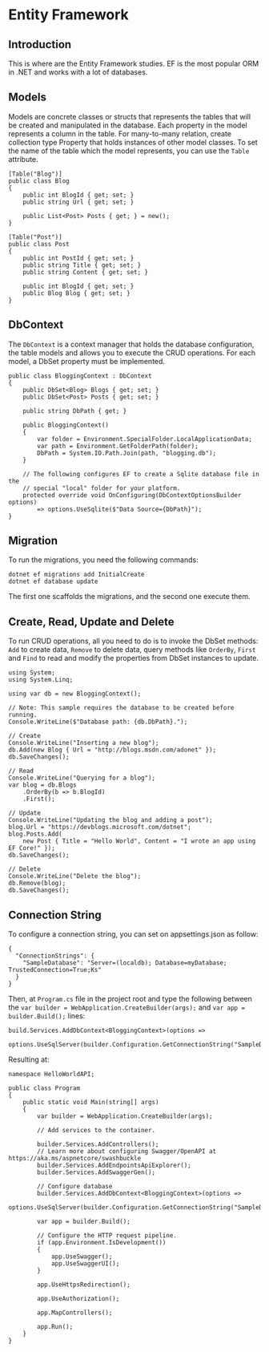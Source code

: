 # Entity Framework

## Introduction

This is where are the Entity Framework studies. EF is the most popular ORM in .NET and works with a lot of databases.


## Models

Models are concrete classes or structs that represents the tables that will be created and manipulated in the database. Each property in the model represents a column in the table. For many-to-many relation, create collection type Property that holds instances of other model classes. To set the name of the table which the model represents, you can use the `Table` attribute.

```
[Table("Blog")]
public class Blog
{
    public int BlogId { get; set; }
    public string Url { get; set; }

    public List<Post> Posts { get; } = new();
}

[Table("Post")]
public class Post
{
    public int PostId { get; set; }
    public string Title { get; set; }
    public string Content { get; set; }

    public int BlogId { get; set; }
    public Blog Blog { get; set; }
}
```


## DbContext

The `DbContext` is a context manager that holds the database configuration, the table models and allows you to execute the CRUD operations. For each model, a DbSet property must be implemented.

```
public class BloggingContext : DbContext
{
    public DbSet<Blog> Blogs { get; set; }
    public DbSet<Post> Posts { get; set; }

    public string DbPath { get; }

    public BloggingContext()
    {
        var folder = Environment.SpecialFolder.LocalApplicationData;
        var path = Environment.GetFolderPath(folder);
        DbPath = System.IO.Path.Join(path, "blogging.db");
    }

    // The following configures EF to create a Sqlite database file in the
    // special "local" folder for your platform.
    protected override void OnConfiguring(DbContextOptionsBuilder options)
        => options.UseSqlite($"Data Source={DbPath}");
}
```


## Migration

To run the migrations, you need the following commands:

```
dotnet ef migrations add InitialCreate
dotnet ef database update
```

The first one scaffolds the migrations, and the second one execute them.


## Create, Read, Update and Delete

To run CRUD operations, all you need to do is to invoke the DbSet methods: `Add` to create data, `Remove` to delete data, query methods like `OrderBy`, `First` and `Find` to read and modify the properties from DbSet instances to update.

```
using System;
using System.Linq;

using var db = new BloggingContext();

// Note: This sample requires the database to be created before running.
Console.WriteLine($"Database path: {db.DbPath}.");

// Create
Console.WriteLine("Inserting a new blog");
db.Add(new Blog { Url = "http://blogs.msdn.com/adonet" });
db.SaveChanges();

// Read
Console.WriteLine("Querying for a blog");
var blog = db.Blogs
    .OrderBy(b => b.BlogId)
    .First();

// Update
Console.WriteLine("Updating the blog and adding a post");
blog.Url = "https://devblogs.microsoft.com/dotnet";
blog.Posts.Add(
    new Post { Title = "Hello World", Content = "I wrote an app using EF Core!" });
db.SaveChanges();

// Delete
Console.WriteLine("Delete the blog");
db.Remove(blog);
db.SaveChanges();
```


## Connection String

To configure a connection string, you can set on appsettings.json as follow:

```
{
  "ConnectionStrings": {
    "SampleDatabase": "Server=(localdb); Database=myDatabase; TrustedConnection=True;Ks"
  }
}
```


Then, at `Program.cs` file in the project root and type the following between the `var builder = WebApplication.CreateBuilder(args);` and `var app = builder.Build();` lines:

```
build.Services.AddDbContext<BloggingContext>(options =>
    options.UseSqlServer(builder.Configuration.GetConnectionString("SampleDatabase")));
```

Resulting at:

```
namespace HelloWorldAPI;

public class Program
{
    public static void Main(string[] args)
    {
        var builder = WebApplication.CreateBuilder(args);

        // Add services to the container.

        builder.Services.AddControllers();
        // Learn more about configuring Swagger/OpenAPI at https://aka.ms/aspnetcore/swashbuckle
        builder.Services.AddEndpointsApiExplorer();
        builder.Services.AddSwaggerGen();

        // Configure database
        builder.Services.AddDbContext<BloggingContext>(options =>
            options.UseSqlServer(builder.Configuration.GetConnectionString("SampleDatabase")));

        var app = builder.Build();

        // Configure the HTTP request pipeline.
        if (app.Environment.IsDevelopment())
        {
            app.UseSwagger();
            app.UseSwaggerUI();
        }

        app.UseHttpsRedirection();

        app.UseAuthorization();

        app.MapControllers();

        app.Run();
    }
}
```